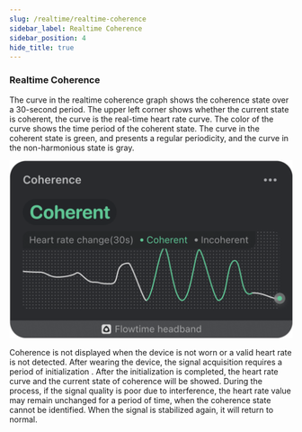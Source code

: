 ```yaml
---
slug: /realtime/realtime-coherence
sidebar_label: Realtime Coherence
sidebar_position: 4
hide_title: true
---
```


### Realtime Coherence

The curve in the realtime coherence graph shows the coherence state over a 30-second period. The upper left corner shows whether the current state is coherent, the curve is the real-time heart rate curve. The color of the curve shows the time period of the coherent state. The curve in the coherent state is green, and presents a regular periodicity, and the curve in the non-harmonious state is gray.

![Realtime Coherence](ImagesK/coherence.png)

Coherence is not displayed when the device is not worn or a valid heart rate is not detected. After wearing the device, the signal acquisition requires a period of initialization . After the initialization is completed, the heart rate curve and the current state of coherence will be showed. During the process, if the signal quality is poor due to interference, the heart rate value may remain unchanged for a period of time, when the coherence state cannot be identified. When the signal is stabilized again, it will return to normal.

